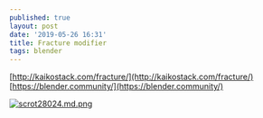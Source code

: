 ```yaml
---
published: true
layout: post
date: '2019-05-26 16:31'
title: Fracture modifier
tags: blender 
---
```

[http://kaikostack.com/fracture/](http://kaikostack.com/fracture/)  
[https://blender.community/](https://blender.community/)

[![scrot28024.md.png](https://cdn.scrot.moe/images/2019/05/26/scrot28024.md.png)](https://scrot.moe/image/x1P4U)
